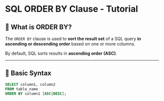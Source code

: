 # SQL ORDER BY Clause - Tutorial

## 📌 What is ORDER BY?

The `ORDER BY` clause is used to **sort the result set** of a SQL query **in ascending or descending order** based on one or more columns.

By default, SQL sorts results in **ascending order (ASC)**.

---

## 🧠 Basic Syntax

```sql
SELECT column1, column2
FROM table_name
ORDER BY column1 [ASC|DESC];
```
